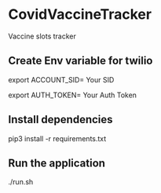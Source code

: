 # CovidVaccineTracker
Vaccine slots tracker

## Create Env variable for twilio

export ACCOUNT_SID= Your SID
  
export AUTH_TOKEN= Your Auth Token

## Install dependencies

pip3 install -r requirements.txt

## Run the application
./run.sh

